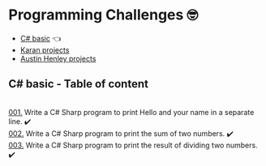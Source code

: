 # Programming Challenges :nerd_face:

* [C# basic](https://www.w3resource.com/csharp-exercises/basic/index.php) :point_left:
* [Karan projects](https://github.com/karan/Projects)
* [Austin Henley projects](https://austinhenley.com/blog/challengingprojects.html)

## C# basic - Table of content
<br>[001.](Challanges/C#-basic/001/Proj-001) Write a C# Sharp program to print Hello and your name in a separate line. ✔️
<br>[002.](Challanges/C#-basic/001/Proj-002)  Write a C# Sharp program to print the sum of two numbers. ✔️
<br>[003.](Challanges/C#-basic/001/Proj-003)  Write a C# Sharp program to print the result of dividing two numbers. ✔️






